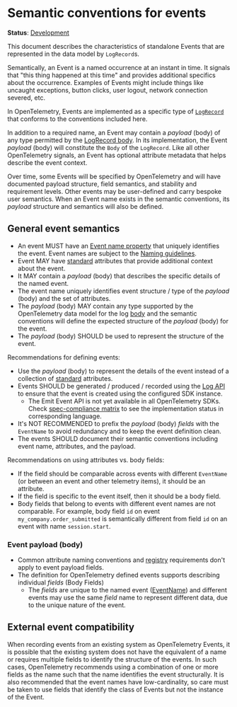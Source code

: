 <!--- Hugo front matter used to generate the website version of this page:
linkTitle: Events
aliases: [events-general]
--->

# Semantic conventions for events

**Status**: [Development][DocumentStatus]

This document describes the characteristics of standalone Events that are represented
in the data model by `LogRecord`s.

Semantically, an Event is a named occurrence at an instant in time. It signals that
"this thing happened at this time" and provides additional specifics about the occurrence.
Examples of Events might include things like uncaught exceptions, button clicks, user logout,
network connection severed, etc.

In OpenTelemetry, Events are implemented as a specific type of [`LogRecord`](https://github.com/open-telemetry/opentelemetry-specification/tree/v1.43.0/specification/logs/api.md) that conforms to the conventions included here.

In addition to a required name, an Event may contain a _payload_ (body) of any type permitted
by the [LogRecord body](https://github.com/open-telemetry/opentelemetry-specification/blob/main/specification/logs/data-model.md#field-body).
In its implementation, the Event _payload_ (body) will constitute the `Body` of the `LogRecord`.
Like all other OpenTelemetry signals, an Event has optional attribute metadata that helps describe
the event context.

Over time, some Events will be specified by OpenTelemetry and will have documented payload structure,
field semantics, and stability and requirement levels. Other events may be user-defined and carry
bespoke user semantics. When an Event name exists in the semantic conventions, its _payload_
structure and semantics will also be defined.

## General event semantics

* An event MUST have an [Event name property](https://github.com/open-telemetry/opentelemetry-specification/tree/v1.43.0/specification/logs/data-model.md#field-eventname)
  that uniquely identifies the event. Event names are subject to the [Naming guidelines](/docs/general/naming.md).
* Event MAY have [standard](https://github.com/open-telemetry/opentelemetry-specification/tree/v1.43.0/specification/common#attribute)
  attributes that provide additional context about the event.
* It MAY contain a _payload_ (body) that describes the specific details of the
  named event.
* The event name uniquely identifies event structure / type of the _payload_ (body)
  and the set of attributes.
* The _payload_ (body) MAY contain any type supported by the OpenTelemetry data
  model for the log [body](https://github.com/open-telemetry/opentelemetry-specification/blob/main/specification/logs/data-model.md#field-body)
  and the semantic conventions will define the expected structure of the _payload_
  (body) for the event.
* The _payload_ (body) SHOULD be used to represent the structure of the event.

Recommendations for defining events:

* Use the _payload_ (body) to represent the details of the event instead of a
  collection of [standard](https://github.com/open-telemetry/opentelemetry-specification/tree/v1.43.0/specification/common#attribute)
  attributes.
* Events SHOULD be generated / produced / recorded using the
    [Log API](https://github.com/open-telemetry/opentelemetry-specification/tree/v1.43.0/specification/logs/api.md#emit-a-logrecord)
    to ensure that the event is created using the configured SDK instance.
  * The Emit Event API is not yet available in all OpenTelemetry SDKs. Check [spec-compliance matrix](https://github.com/open-telemetry/opentelemetry-specification/tree/v1.43.0/spec-compliance-matrix.md#logs) to see the implementation status in corresponding language.
* It's NOT RECOMMENDED to prefix the _payload_ (body) _fields_ with the `EventName` to
  avoid redundancy and to keep the event definition clean.
* The events SHOULD document their semantic conventions including event name,
  attributes, and the payload.

Recommendations on using attributes vs. body fields:

* If the field should be comparable across events with different `EventName` (or between an event and other telemetry items),
  it should be an attribute.
* If the field is specific to the event itself, then it should be a body field.
* Body fields that belong to events with different event names are not comparable.
  For example, body field `id` on event `my_company.order_submitted` is semantically different from
  field `id` on an event with name `session.start`.

### Event payload (body)

* Common attribute naming conventions and [registry](../attributes-registry/README.md)
  requirements don't apply to event payload fields.
* The definition for OpenTelemetry defined events supports describing
  individual _fields_ (Body Fields)
  * The _fields_ are unique to the named event ([EventName](https://github.com/open-telemetry/opentelemetry-specification/tree/v1.43.0/specification/logs/data-model.md#field-eventname)) and different events
    may use the same _field_ name to represent different data, due to the unique
    nature of the event.

## External event compatibility

When recording events from an existing system as OpenTelemetry Events, it is
possible that the existing system does not have the equivalent of a name or
requires multiple fields to identify the structure of the events. In such cases,
OpenTelemetry recommends using a combination of one or more fields as the name
such that the name identifies the event structurally. It is also recommended that
the event names have low-cardinality, so care must be taken to use fields
that identify the class of Events but not the instance of the Event.

[DocumentStatus]: https://opentelemetry.io/docs/specs/otel/document-status

